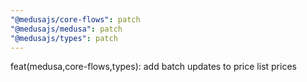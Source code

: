 ```yaml
---
"@medusajs/core-flows": patch
"@medusajs/medusa": patch
"@medusajs/types": patch
---
```


feat(medusa,core-flows,types): add batch updates to price list prices
